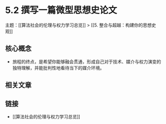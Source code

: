 # 5.2 撰写一篇微型思想史论文

主题：[[算法社会的伦理与权力学习总览]] > [[5. 整合与超越：构建你的思想史观]]

## 核心概念

- 旅程的终点，是希望你能够融会贯通，形成自己对于技术、媒介与权力演变的独特理解，并能批判性地看待当下的媒介环境。

## 相关文章


## 链接

- [[算法社会的伦理与权力学习总览]]

